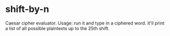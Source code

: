 # shift-by-n
Caesar cipher evaluator.
Usage: run it and type in a ciphered word. it'll print a list of all possible plaintexts up to the 25th shift.
